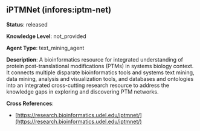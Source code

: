 [//]: # (DO NOT MANUALLY EDIT THIS FILE. IT IS GENERATED FROM A TEMPLATE.)

## iPTMNet (infores:iptm-net)

**Status**: released
  
**Knowledge Level**: not_provided
  
**Agent Type**: text_mining_agent

**Description**: A bioinformatics resource for integrated understanding of protein post-translational modifications (PTMs)  in systems biology context. It connects multiple disparate bioinformatics tools and systems text mining,  data mining, analysis and visualization tools, and databases and ontologies into an integrated  cross-cutting research resource to address the knowledge gaps in exploring and discovering PTM networks.

**Cross References**:

- [https://research.bioinformatics.udel.edu/iptmnet/](https://research.bioinformatics.udel.edu/iptmnet/)

